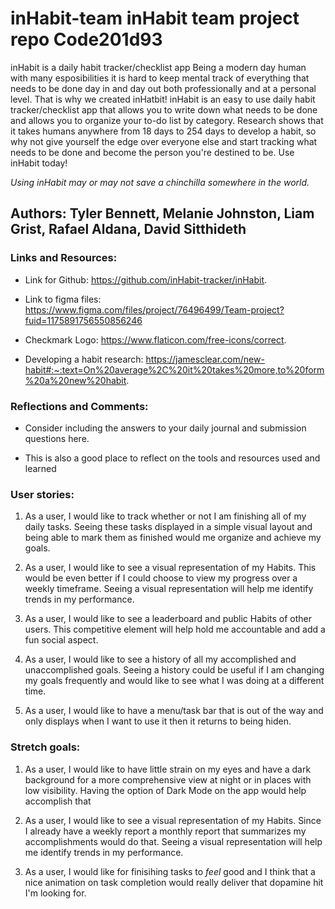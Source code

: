 # inHabit-team inHabit team project repo Code201d93

inHabit is a daily habit tracker/checklist app
Being a modern day human with many esposibilities it is hard to keep mental track of everything that needs to be done day in and day out both professionally and at a personal level. That is why we created inHatbit! 
inHabit is an easy to use daily habit tracker/checklist app that allows you to write down what needs to be done and allows you to organize your to-do list by category. Research shows that it takes humans anywhere from 18 days to 254 days to develop a habit, so why not give yourself the edge over everyone else and start tracking what needs to be done and become the person you're destined to be. Use inHabit today!

*Using inHabit may or may not save a chinchilla somewhere in the world.*

## Authors: Tyler Bennett, Melanie Johnston, Liam Grist, Rafael Aldana, David Sitthideth

### Links and Resources:

- Link for Github: https://github.com/inHabit-tracker/inHabit.

- Link to figma files: https://www.figma.com/files/project/76496499/Team-project?fuid=1175891756550856246

- Checkmark Logo: https://www.flaticon.com/free-icons/correct.

- Developing a habit research: https://jamesclear.com/new-habit#:~:text=On%20average%2C%20it%20takes%20more,to%20form%20a%20new%20habit.

### Reflections and Comments:

- Consider including the answers to your daily journal and submission questions here.

- This is also a good place to reflect on the tools and resources used and learned


### User stories:

1. As a user, I would like to track whether or not I am finishing all of my daily tasks. Seeing these tasks displayed in a simple visual layout and being able to mark them as finished would me organize and achieve my goals.

2. As a user, I would like to see a visual representation of my Habits. This would be even better if I could choose to view my progress over a weekly timeframe. Seeing a visual representation will help me identify trends in my performance.

3. As a user, I would like to see a leaderboard and public Habits of other users. This competitive element will help hold me accountable and add a fun social aspect.

4. As a user, I would like to see a history of all my accomplished and unaccomplished goals. Seeing a history could be useful if I am changing my goals frequently and would like to see what I was doing at a different time.

5. As a user, I would like to have a menu/task bar that is out of the way and only displays when I want to use it then it returns to being hiden.

### Stretch goals:

1. As a user, I would like to have little strain on my eyes and have a dark background for a more comprehensive view at night or in places with low visibility. Having the option of Dark Mode on the app would help accomplish that

2. As a user, I would like to see a visual representation of my Habits. Since I already have a weekly report a monthly report that summarizes my accomplishments would do that. Seeing a visual representation will help me identify trends in my performance.

3. As a user, I would like for finisihing tasks to *feel* good and I think that a nice animation on task completion would really deliver that dopamine hit I'm looking for.

